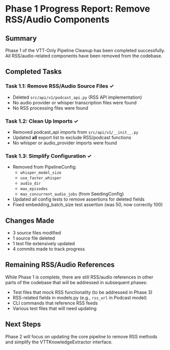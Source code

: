 # Phase 1 Progress Report: Remove RSS/Audio Components

## Summary
Phase 1 of the VTT-Only Pipeline Cleanup has been completed successfully. All RSS/audio-related components have been removed from the codebase.

## Completed Tasks

### Task 1.1: Remove RSS/Audio Source Files ✓
- Deleted `src/api/v1/podcast_api.py` (RSS API implementation)
- No audio provider or whisper transcription files were found
- No RSS processing files were found

### Task 1.2: Clean Up Imports ✓
- Removed podcast_api imports from `src/api/v1/__init__.py`
- Updated __all__ export list to exclude RSS/podcast functions
- No whisper or audio_provider imports were found

### Task 1.3: Simplify Configuration ✓
- Removed from PipelineConfig:
  - `whisper_model_size`
  - `use_faster_whisper`
  - `audio_dir`
  - `max_episodes`
  - `max_concurrent_audio_jobs` (from SeedingConfig)
- Updated all config tests to remove assertions for deleted fields
- Fixed embedding_batch_size test assertion (was 50, now correctly 100)

## Changes Made
- 3 source files modified
- 1 source file deleted
- 1 test file extensively updated
- 4 commits made to track progress

## Remaining RSS/Audio References
While Phase 1 is complete, there are still RSS/audio references in other parts of the codebase that will be addressed in subsequent phases:
- Test files that mock RSS functionality (to be addressed in Phase 3)
- RSS-related fields in models.py (e.g., `rss_url` in Podcast model)
- CLI commands that reference RSS feeds
- Various test files that will need updating

## Next Steps
Phase 2 will focus on updating the core pipeline to remove RSS methods and simplify the VTTKnowledgeExtractor interface.